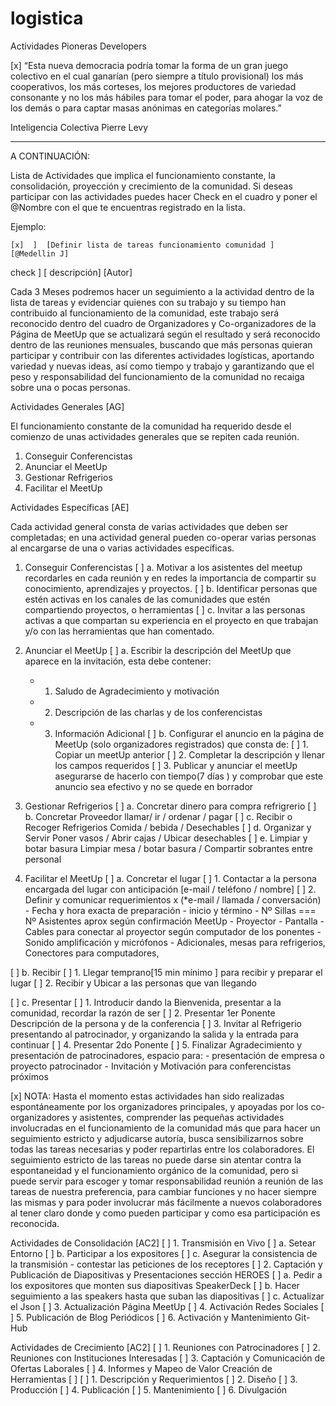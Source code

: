 # logistica
Actividades Pioneras Developers

  [x] “Esta nueva democracia podría tomar la forma de un gran juego colectivo en el cual ganarían (pero siempre a título provisional) los más cooperativos, los más corteses, los mejores productores de variedad consonante y no los más hábiles para tomar el poder, para ahogar la voz de los demás o para captar masas anónimas en categorías molares.”
  
  Inteligencia Colectiva Pierre Levy 
  
----------

A CONTINUACIÓN:

  Lista de Actividades que implica el funcionamiento constante, la consolidación, proyección y crecimiento de la comunidad. Si deseas participar con las actividades puedes hacer Check en el  cuadro  y poner el @Nombre con el que te encuentras registrado en la lista. 

Ejemplo:

    [x]  ]  [Definir lista de tareas funcionamiento comunidad ]  [@Medellin J] 
  check ]   [ descripción]                                                                  [Autor]
  

Cada 3 Meses podremos hacer un seguimiento a la actividad dentro de la lista de tareas y evidenciar quienes con su trabajo y su tiempo han contribuido al funcionamiento de la comunidad, este trabajo será reconocido dentro del cuadro de Organizadores y Co-organizadores de la Página de MeetUp que se actualizará según el resultado y será reconocido dentro de las reuniones mensuales, buscando que más personas quieran participar y contribuir con las diferentes actividades logísticas, aportando variedad y nuevas ideas, así como tiempo y trabajo y garantizando que el peso y responsabilidad del funcionamiento de la comunidad no recaiga sobre una o pocas personas.


Actividades Generales [AG]

El funcionamiento constante de la comunidad ha requerido desde el comienzo de unas actividades generales que se repiten cada reunión.


1. Conseguir Conferencistas
2. Anunciar el MeetUp
3. Gestionar  Refrigerios 
4. Facilitar el MeetUp



Actividades Específicas [AE]

Cada actividad general consta de varias actividades que deben ser completadas; en una actividad general pueden co-operar varias personas al encargarse de una o varias actividades específicas.
 

1. Conseguir Conferencistas
  [ ] a. Motivar a los asistentes del meetup recordarles en cada reunión y en redes la importancia de compartir su conocimiento, aprendizajes y proyectos.
  [ ] b. Identificar personas que estén activas en los canales de las comunidades que estén compartiendo proyectos, o herramientas
  [ ] c. Invitar a las personas activas a que compartan su experiencia en el proyecto en que trabajan y/o con las herramientas que han comentado. 


2. Anunciar el MeetUp
  [ ] a. Escribir la descripción del MeetUp que aparece en la invitación, esta debe contener:
    - 1. Saludo de Agradecimiento y motivación
    - 2. Descripción de las charlas y de los conferencistas
    - 3. Información Adicional
  [ ] b. Configurar el anuncio en la página de MeetUp (solo organizadores registrados) que consta de:
    [ ] 1. Copiar un meetUp anterior
    [ ] 2. Completar la descripción y llenar los campos requeridos
    [ ] 3. Publicar y anunciar el meetUp asegurarse de hacerlo con tiempo(7 días ) y comprobar que este anuncio sea efectivo y no se quede en borrador
3. Gestionar  Refrigerios 
[ ] a. Concretar dinero para compra refrigrerio
[ ] b. Concretar Proveedor llamar/  ir / ordenar / pagar
[ ] c. Recibir o Recoger Refrigerios Comida / bebida / Desechables
[ ] d. Organizar y Servir Poner vasos / Abrir cajas / Ubicar desechables
[ ] e. Limpiar y botar basura Limpiar mesa / botar basura / Compartir sobrantes entre personal
    


4. Facilitar el MeetUp
  [ ] a. Concretar el lugar
      [ ]  1. Contactar a la persona encargada del lugar con anticipación [e-mail / teléfono / nombre]
      [ ] 2. Definir y comunicar requerimientos x (*e-mail / llamada / conversación)
          - Fecha  y hora exacta de preparación - inicio y término
          - Nº Sillas === Nº Asistentes aprox según confirmación MeetUp
          - Proyector - Pantalla - Cables para conectar al proyector según computador de los ponentes
          - Sonido amplificación y micrófonos
          - Adicionales, mesas para refrigerios, Conectores para computadores, 


  [ ] b. Recibir
      [ ] 1. Llegar temprano[15 min mínimo ] para recibir y preparar el lugar
      [ ] 2. Recibir y Ubicar a las personas que van llegando


  [ ] c. Presentar
      [ ] 1. Introducir dando la Bienvenida, presentar a la comunidad, recordar la razón de ser
      [ ] 2. Presentar 1er Ponente Descripción de la persona y de la conferencia
      [ ] 3. Invitar al Refrigerio presentando al patrocinador, y organizando la salida y la entrada para continuar
      [ ] 4. Presentar 2do Ponente
      [ ] 5. Finalizar Agradecimiento y presentación de patrocinadores, espacio para:
          - presentación de empresa o proyecto patrocinador
          - Invitación y Motivación para conferencistas próximos
  


[x] NOTA: Hasta el momento estas actividades han sido realizadas espontáneamente por los organizadores principales, y apoyadas por los co-organizadores y asistentes, comprender las pequeñas actividades involucradas en el funcionamiento de la comunidad más que para hacer un seguimiento estricto y adjudicarse autoría, busca sensibilizarnos sobre todas las tareas necesarias y poder repartirlas entre los colaboradores. El seguimiento estricto de las tareas no puede darse sin atentar contra la espontaneidad y el funcionamiento orgánico de la comunidad, pero si puede servir para escoger y tomar responsabilidad reunión a reunión de las tareas de nuestra preferencia, para cambiar funciones y no hacer siempre las mismas y para poder involucrar más fácilmente a nuevos colaboradores al tener claro donde y como pueden participar y como esa participación es reconocida.


Actividades de Consolidación [AC2]
[ ] 1. Transmisión en Vivo
  [ ] a. Setear Entorno
  [ ] b. Participar a los expositores
  [ ] c. Asegurar la consistencia de la transmisión - contestar las peticiones de los receptores 
[ ] 2. Captación y Publicación de Diapositivas y Presentaciones sección HEROES
  [ ] a. Pedir a los expositores que monten sus diapositivas SpeakerDeck
  [ ] b. Hacer seguimiento a las speakers hasta que suban las diapositivas
  [ ] c. Actualizar el Json
[ ] 3. Actualización Página MeetUp
[ ] 4. Activación Redes Sociales
[ ] 5. Publicación de Blog Periódicos
[ ] 6. Activación y Mantenimiento Git-Hub


Actividades de Crecimiento [AC2]
[ ] 1. Reuniones con Patrocinadores
[ ] 2. Reuniones con Instituciones Interesadas
[ ] 3. Captación y Comunicación de Ofertas Laborales
[ ] 4. Informes y Mapeo de Valor
Creación de Herramientas [ ]
[ ] 1. Descripción y Requerimientos
[ ] 2. Diseño
[ ] 3. Producción
[ ] 4. Publicación
[ ] 5. Mantenimiento
[ ] 6. Divulgación


